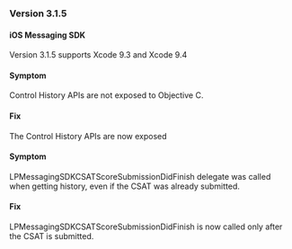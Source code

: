 ### Version 3.1.5
#### iOS Messaging SDK

Version 3.1.5 supports Xcode 9.3 and Xcode 9.4

#### Symptom

Control History APIs are not exposed to Objective C.

#### Fix

The Control History APIs are now exposed

#### Symptom

LPMessagingSDKCSATScoreSubmissionDidFinish delegate was called when getting history, even if the CSAT was already submitted.

#### Fix

LPMessagingSDKCSATScoreSubmissionDidFinish is now called only after the CSAT is submitted.
